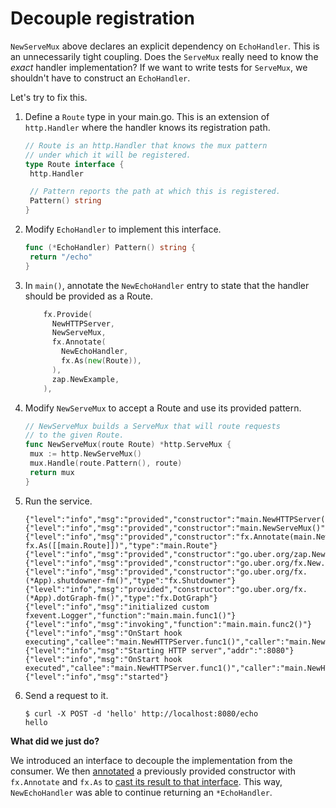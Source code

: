 # Decouple registration

`NewServeMux` above declares an explicit dependency on `EchoHandler`.
This is an unnecessarily tight coupling.
Does the `ServeMux` really need to know the *exact* handler implementation?
If we want to write tests for `ServeMux`,
we shouldn't have to construct an `EchoHandler`.

Let's try to fix this.

1. Define a `Route` type in your main.go.
   This is an extension of `http.Handler` where the handler knows its
   registration path.

   ```go mdox-exec='region ex/get-started/05-registration/main.go route'
   // Route is an http.Handler that knows the mux pattern
   // under which it will be registered.
   type Route interface {
   	http.Handler

   	// Pattern reports the path at which this is registered.
   	Pattern() string
   }
   ```

2. Modify `EchoHandler` to implement this interface.

   ```go mdox-exec='region ex/get-started/05-registration/main.go echo-pattern'
   func (*EchoHandler) Pattern() string {
   	return "/echo"
   }
   ```

3. In `main()`, annotate the `NewEchoHandler` entry to state that the handler
   should be provided as a Route.

   ```go mdox-exec='region ex/get-started/05-registration/main.go provides'
       fx.Provide(
         NewHTTPServer,
         NewServeMux,
         fx.Annotate(
           NewEchoHandler,
           fx.As(new(Route)),
         ),
         zap.NewExample,
       ),
   ```

4. Modify `NewServeMux` to accept a Route and use its provided pattern.

   ```go mdox-exec='region ex/get-started/05-registration/main.go mux'
   // NewServeMux builds a ServeMux that will route requests
   // to the given Route.
   func NewServeMux(route Route) *http.ServeMux {
   	mux := http.NewServeMux()
   	mux.Handle(route.Pattern(), route)
   	return mux
   }
   ```

5. Run the service.

   ```
   {"level":"info","msg":"provided","constructor":"main.NewHTTPServer()","type":"*http.Server"}
   {"level":"info","msg":"provided","constructor":"main.NewServeMux()","type":"*http.ServeMux"}
   {"level":"info","msg":"provided","constructor":"fx.Annotate(main.NewEchoHandler(), fx.As([[main.Route]])","type":"main.Route"}
   {"level":"info","msg":"provided","constructor":"go.uber.org/zap.NewExample()","type":"*zap.Logger"}
   {"level":"info","msg":"provided","constructor":"go.uber.org/fx.New.func1()","type":"fx.Lifecycle"}
   {"level":"info","msg":"provided","constructor":"go.uber.org/fx.(*App).shutdowner-fm()","type":"fx.Shutdowner"}
   {"level":"info","msg":"provided","constructor":"go.uber.org/fx.(*App).dotGraph-fm()","type":"fx.DotGraph"}
   {"level":"info","msg":"initialized custom fxevent.Logger","function":"main.main.func1()"}
   {"level":"info","msg":"invoking","function":"main.main.func2()"}
   {"level":"info","msg":"OnStart hook executing","callee":"main.NewHTTPServer.func1()","caller":"main.NewHTTPServer"}
   {"level":"info","msg":"Starting HTTP server","addr":":8080"}
   {"level":"info","msg":"OnStart hook executed","callee":"main.NewHTTPServer.func1()","caller":"main.NewHTTPServer","runtime":"10.125µs"}
   {"level":"info","msg":"started"}
   ```

6. Send a request to it.

   ```shell
   $ curl -X POST -d 'hello' http://localhost:8080/echo
   hello
   ```

**What did we just do?**

We introduced an interface to decouple the implementation
from the consumer.
We then [annotated](../annotate.md) a previously provided constructor
with `fx.Annotate` and `fx.As`
to [cast its result to that interface](../annotate.md#casting-structs-to-interfaces).
This way, `NewEchoHandler` was able to continue returning an `*EchoHandler`.
